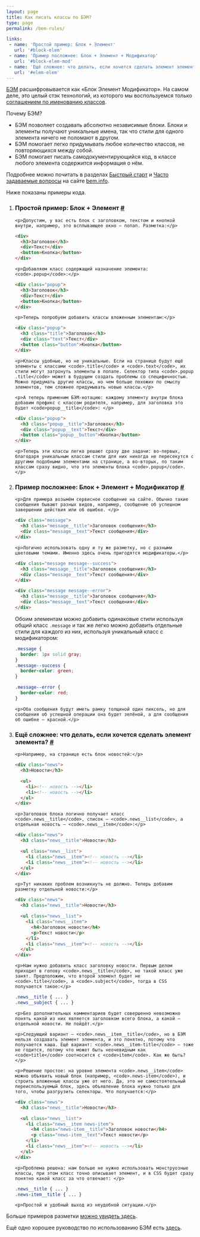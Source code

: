 ```yaml
---
layout: page
title: Как писать классы по БЭМ?
type: page
permalink: /bem-rules/

links:
 - name: 'Простой пример: Блок + Элемент'
   url: '#block-elem'
 - name: 'Пример посложнее: Блок + Элемент + Модификатор'
   url: '#block-elem-mod'
 - name: 'Ещё сложнее: что делать, если хочется сделать элемент элемента?'
   url: '#elem-elem'
---
```


<div class="intro">
<p><a href="https://ru.bem.info/">БЭМ</a> расшифровывается как «Блок Элемент Модификатор». На самом деле, это целый стэк технологий, из которого мы воспользуемся только <a href="https://ru.bem.info/methodology/naming-convention/">соглашением по именованию классов</a>.</p>

<p>Почему БЭМ?</p>

<ul>
  <li>БЭМ позволяет создавать абсолютно независимые блоки. Блоки и элементы получают уникальные имена, так что стили для одного элемента ничего не поломают в другом.</li>
  <li>БЭМ помогает легко придумывать любое количество классов, не повторяющихся между собой.</li>
  <li>БЭМ помогает писать самодокументирующийся код, в классе любого элемента содержится информация о нём.</li>
</ul>

<p>Подробнее можно почитать в разделах <a href="https://ru.bem.info/methodology/quick-start/">Быстрый старт</a> и
<a href="https://ru.bem.info/methodology/faq/">Часто задаваемые вопросы</a> на сайте <a href="https://ru.bem.info/">bem.info</a>.</p>

<p>Ниже показаны примеры кода.</p>
</div>

<ol>
  <li>
    <h3 id="block-elem">Простой пример: Блок + Элемент <a class="post__anchor" href="#block-elem">#</a></h3>

    <p>Допустим, у вас есть блок с заголовком, текстом и кнопкой внутри, например, это всплывающее окно — попап. Разметка:</p>

```html
<div>
  <h3>Заголовок</h3>
  <div>Текст</div>
  <button>Кнопка</button>
</div>
```

    <p>Добавляем класс содержащий назначение элемента: <code>.popup</code>:</p>

```html
<div class="popup">
  <h3>Заголовок</h3>
  <div>Текст</div>
  <button>Кнопка</button>
</div>
```

    <p>Теперь попробуем добавить классы вложенным элементам:</p>

```html
<div class="popup">
  <h3 class="title">Заголовок</h3>
  <div class="text">Текст</div>
  <button class="button">Кнопка</button>
</div>
```

    <p>Классы удобные, но не уникальные. Если на странице будут ещё элементы с классами <code>.title</code> и <code>.text</code>, их стили могут затронуть элементы в попапе. Селектор типа <code>.popup .title</code> может в будущем создать проблемы со специфичностью. Можно придумать другие классы, но чем больше похожих по смыслу элементов, тем сложнее придумывать новые классы.</p>

    <p>А теперь применим БЭМ-нотацию: каждому элементу внутри блока добавим префикс с классом родителя, например, для заголовка это будет <code>popup__title</code>: </p>

```html
<div class="popup">
  <h3 class="popup__title">Заголовок</h3>
  <div class="popup__text">Текст</div>
  <button class="popup__button">Кнопка</button>
</div>
```

    <p>Теперь эти классы легко решают сразу две задачи: во-первых, благодаря уникальным классам стили для них никогда не пересекутся с другими подобными элементами на странице, а во-вторых, по таким классам сразу видно, что это элементы блока <code>.popup</code>.</p>
  </li>

  <li>
    <h3 id="block-elem-mod">Пример посложнее: Блок + Элемент + Модификатор <a class="post__anchor" href="#block-elem-mod">#</a></h3>

    <p>Для примера возьмём сервисное сообщение на сайте. Обычно такие сообщения бывают разных видов, например, сообщение об успешном завершении действия или об ошибке. </p>

```html
<div class="message">
  <h3 class="message__title">Заголовок сообщения</h3>
  <div class="message__text">Текст сообщения</div>
</div>
```

    <p>Логично использовать одну и ту же разметку, но с разными цветовыми темами. Именно здесь очень пригодятся модификаторы.</p>

```html
<div class="message message--success">
  <h3 class="message__title">Заголовок сообщения</h3>
  <div class="message__text">Текст сообщения</div>
</div>

<div class="message message--error">
  <h3 class="message__title">Заголовок сообщения</h3>
  <div class="message__text">Текст сообщения</div>
</div>
```

  <p>Обоим элементам можно добавить одинаковые стили используя общий класс <code>.message</code> и так же легко можно добавить отдельные стили для каждого из них, используя уникальный класс с модификатором:</p>

```css
.message {
  border: 1px solid gray;
}
.message--success {
  border-color: green;
}

.message--error {
  border-color: red;
}
```

    <p>Оба сообщения будут иметь рамку толщиной один пиксель, но для сообщения об успешной операции она будет зелёной, а для сообщения об ошибке — красной.</p>
  </li>

  <li>
    <h3 id="elem-elem">Ещё сложнее: что делать, если хочется сделать элемент элемента? <a class="post__anchor" href="#elem-elem">#</a></h3>

    <p>Например, на странице есть блок новостей:</p>

```html
<div class="news">
  <h3>Новости</h3>

  <ul>
    <li><!-- новость --></li>
    <li><!-- новость --></li>
  </ul>
</div>
```

    <p>Заголовок блока логично получает класс <code>.news__title</code>, список — <code>.news__list</code>, а отдельная новость — <code>.news__item</code>:</p>

```html
<div class="news">
  <h3 class="news__title">Новости</h3>

  <ul class="news__list">
    <li class="news__item"><!-- новость --></li>
    <li class="news__item"><!-- новость --></li>
  </ul>
</div>
```

    <p>Тут никаких проблем возникнуть не должно. Теперь добавим разметку отдельной новости:</p>

```html
<div class="news">
  <h3 class="news__title">Новости</h3>

  <ul class="news__list">
    <li class="news__item">
      <h4>Заголовок новости</h4>
      <p>Текст новости</p>
    </li>
    <li class="news__item"><!-- новость --></li>
  </ul>
</div>
```

    <p>Нам нужно добавить класс заголовку новости. Первым делом приходит в голову <code>.news__title</code>, но такой класс уже занят. Предположим, что второй элемент будет не <code>.title</code>, а <code>.subject</code>, тогда в CSS получается такое:</p>

```css
.news__title { ... }
.news__subject { ... }
```

    <p>Без дополнительных комментариев будет совершенно невозможно понять какой из них является заголовком всего блока, а какой — отдельной новости. Не пойдёт.</p>

    <p>Следующий вариант — <code>.news__item__title</code>, но в БЭМ нельзя создавать элемент элемента, и это понятно, потому что получается каша. Ещё вариант: <code>.news__item-title</code> — тоже не годится, потому что может быть неочевидным как <code>title</code> соотносится с <code>item</code>. Как же быть?</p>

    <p>Решение простое: на уровне элемента <code>.news__item</code> можно объявить новый блок (например, <code>.news-item</code>), и строить вложенные классы уже от него. Да, это не самостоятельный переиспользуемый блок, здесь объявление блока нужно только для того, чтобы разгрузить селекторы. Что получается:</p>

```html
<div class="news">
  <h3 class="news__title">Новости</h3>

  <ul class="news__list">
    <li class="news__item news-item">
      <h4 class="news-item__title">Заголовок новости</h4>
      <p class="news-item__text">Текст новости</p>
    </li>
    <li class="news__item"><!-- новость --></li>
  </ul>
</div>
```

    <p>Проблема решена: нам больше не нужно использовать монструозные классы, при этом класс точно описывает элемент, и в CSS будет сразу понятно какой класс за что отвечает: </p>

```css
.news__title { ... }
.news-item__title { ... }
```

    <p>Простой и удобный выход из неудобной ситуации.</p>

  </li>
</ol>

<p>Больше примеров разметки <a href="../examples/">можно увидеть здесь</a>.</p>

<p>Ещё одно хорошее руководство по использованию БЭМ есть <a href="http://nicothin.github.io/idiomatic-pre-CSS/">здесь</a>.</p>
